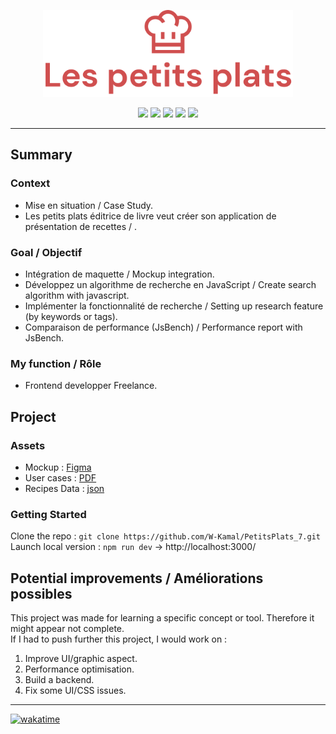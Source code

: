 <p align="center">
  <img src="public/icons/logo.png" width="400px" alt="Logo image"/>
</p>

<p align="center">
  <img src="https://img.shields.io/badge/vite-%23646CFF.svg?style=flat-square&logo=vite&logoColor=fff" />
  <img src="https://img.shields.io/badge/HTML5-E34F26?style=flat-square&logo=html5&logoColor=fff" />
  <img src="https://img.shields.io/badge/CSS-1572B6?style=flat-square&logo=css3&logoColor=fff" />
  <img src="https://img.shields.io/badge/Sass-CC6699?style=flat-square&logo=sass&logoColor=fff" />
  <img src="https://img.shields.io/badge/JavaScript-F7DF1E?style=flat-square&logo=javascript&logoColor=000" />
</p>

---
## Summary
### Context
- Mise en situation / Case Study.
- Les petits plats éditrice de livre veut créer son application de présentation de recettes / .

### Goal / Objectif
- Intégration de maquette / Mockup integration.
- Développez un algorithme de recherche en JavaScript / Create search algorithm with javascript.
- Implémenter la fonctionnalité de recherche / Setting up research feature (by keywords or tags).
- Comparaison de performance (JsBench) / Performance report with JsBench.

### My function / Rôle
- Frontend developper Freelance.

## Project
### Assets
- Mockup : [Figma](https://www.figma.com/file/xqeE1ZKlHUWi2Efo8r73NK)
- User cases : [PDF](https://s3-eu-west-1.amazonaws.com/course.oc-static.com/projects/Front-End+V2/P6+Algorithms/Cas+d%E2%80%99utilisation+%2303+Filtrer+les+recettes+dans+l%E2%80%99interface+utilisateur.pdf)
- Recipes Data : [json](https://github.com/OpenClassrooms-Student-Center/P11-front-end-search-engine)

### Getting Started
Clone the repo : `git clone https://github.com/W-Kamal/PetitsPlats_7.git`  
Launch local version : `npm run dev` -> http://localhost:3000/

## Potential improvements / Améliorations possibles
This project was made for learning a specific concept or tool. Therefore it might appear not complete.  
If I had to push further this project, I would work on :
1. Improve UI/graphic aspect.
2. Performance optimisation.
3. Build a backend.
4. Fix some UI/CSS issues.

---
[![wakatime](https://wakatime.com/badge/user/e9b04158-0482-414a-b06c-6cc1f928b1c7/project/ae91f57b-585b-462b-b0bf-997ecf822ced.svg)](https://wakatime.com/badge/user/e9b04158-0482-414a-b06c-6cc1f928b1c7/project/ae91f57b-585b-462b-b0bf-997ecf822ced)
